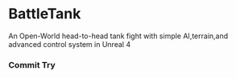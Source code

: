 # BattleTank
An Open-World head-to-head tank fight with simple AI,terrain,and advanced control system in Unreal 4

### Commit Try